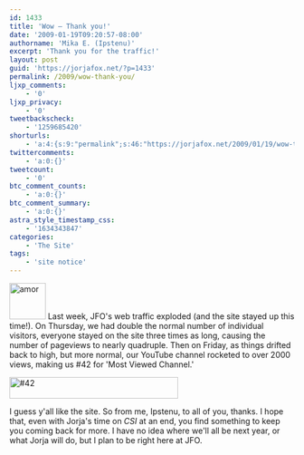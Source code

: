```yaml
---
id: 1433
title: 'Wow — Thank you!'
date: '2009-01-19T09:20:57-08:00'
authorname: 'Mika E. (Ipstenu)'
excerpt: 'Thank you for the traffic!'
layout: post
guid: 'https://jorjafox.net/?p=1433'
permalink: /2009/wow-thank-you/
ljxp_comments:
    - '0'
ljxp_privacy:
    - '0'
tweetbackscheck:
    - '1259685420'
shorturls:
    - 'a:4:{s:9:"permalink";s:46:"https://jorjafox.net/2009/01/19/wow-thank-you/";s:7:"tinyurl";s:25:"http://tinyurl.com/lvvfbk";s:4:"isgd";s:18:"http://is.gd/53vLJ";s:5:"bitly";s:20:"http://bit.ly/4Wkpiy";}'
twittercomments:
    - 'a:0:{}'
tweetcount:
    - '0'
btc_comment_counts:
    - 'a:0:{}'
btc_comment_summary:
    - 'a:0:{}'
astra_style_timestamp_css:
    - '1634343847'
categories:
    - 'The Site'
tags:
    - 'site notice'
---
```


<img src="//static.jorjafox.net/wordpress/2009/01/amor.png" alt="amor" title="amor" width="64" height="64" class="alignleft size-full wp-image-1434" /> Last week, JFO's web traffic exploded (and the site stayed up this time!).  On Thursday, we had double the normal number of individual visitors, everyone stayed on the site three times as long, causing the number of pageviews to nearly quadruple.  Then on Friday, as things drifted back to high, but more normal, our YouTube channel rocketed to over 2000 views, making us #42 for 'Most Viewed Channel.'

<img src="//static.jorjafox.net/wordpress/2009/01/picture-1.png" alt="#42" title="#42" width="298" height="38" class="aligncenter size-full wp-image-1443" />

I guess y'all like the site. So from me, Ipstenu, to all of you, thanks.  I hope that, even with Jorja's time on _CSI_ at an end, you find something to keep you coming back for more.  I have no idea where we'll all be next year, or what Jorja will do, but I plan to be right here at JFO.
